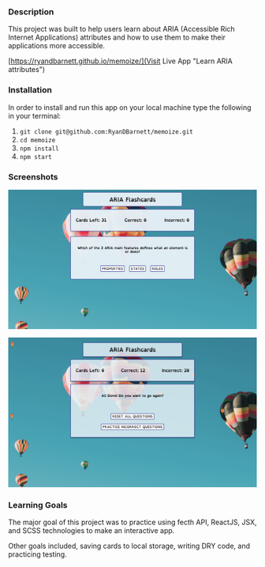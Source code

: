 ### Description

This project was built to help users learn about ARIA (Accessible Rich Internet Applications) attributes and how to use them to make their applications more accessible.

[https://ryandbarnett.github.io/memoize/](Visit Live App "Learn ARIA attributes")

### Installation

In order to install and run this app on your local machine type the following in your terminal:

1. `git clone git@github.com:RyanDBarnett/memoize.git`
2. `cd memoize`
3. `npm install`
4. `npm start`

### Screenshots

![image of normal card screen](./src/media/aria-app-screenshot.png)

![image of end screen](./src/media/aria-app-end-screenshot.png)

### Learning Goals

The major goal of this project was to practice using  fecth API, ReactJS, JSX, and SCSS technologies to make an interactive app.

Other goals included, saving cards to local storage, writing DRY code, and practicing testing.

